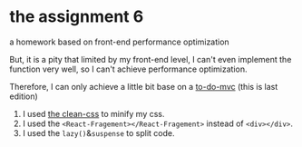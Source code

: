 # the assignment 6

a homework based on front-end performance optimization  

But, it is a pity that limited by my front-end level, I can't even implement the function very well, so I can't achieve performance optimization.

Therefore, I can only achieve a little bit base on a [to-do-mvc](https://github.com/wujinhjun/To-Do-MVC-react-try) (this is last edition)

 1. I used [the clean-css](https://www.cleancss.com/css-minify/) to minify my css.
 2. I used the `<React-Fragement></React-Fragement>` instead of `<div></div>`.
 3. I used the `lazy()`&`suspense` to split code. 
